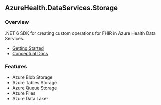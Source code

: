 ## AzureHealth.DataServices.Storage

### Overview
.NET 6 SDK for creating custom operations for FHIR in Azure Health Data Services.
- [Getting Started](https://github.com/Azure/health-data-services-sdk#getting-started)
- [Conceptual Docs](https://github.com/Azure/health-data-services-sdk/blob/main/docs/concepts.md)

### Features
- Azure Blob Storage
- Azure Tables Storage
- Azure Queue Storage
- Azure Files
- Azure Data Lake- 